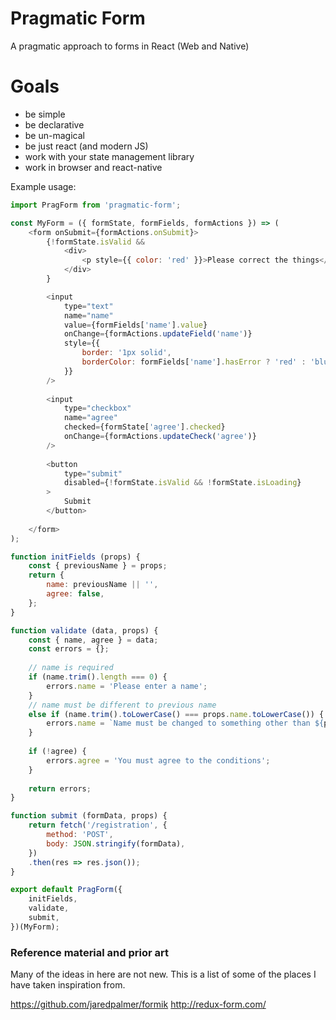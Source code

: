 # Pragmatic Form
A pragmatic approach to forms in React (Web and Native)

# Goals
- be simple
- be declarative
- be un-magical
- be just react (and modern JS)
- work with your state management library
- work in browser and react-native

Example usage:

```js
import PragForm from 'pragmatic-form';

const MyForm = ({ formState, formFields, formActions }) => (
	<form onSubmit={formActions.onSubmit}>
		{!formState.isValid && 
			<div>
				<p style={{ color: 'red' }}>Please correct the things</p>
			</div>
		}

		<input
			type="text"
			name="name"
			value={formFields['name'].value}
			onChange={formActions.updateField('name')}
			style={{
				border: '1px solid',
				borderColor: formFields['name'].hasError ? 'red' : 'blue',
			}}
		/>
		
		<input
			type="checkbox"
			name="agree"
			checked={formState['agree'].checked}
			onChange={formActions.updateCheck('agree')}
		/>
	
		<button
			type="submit"
			disabled={!formState.isValid && !formState.isLoading}
		>
			Submit
		</button>
	
	</form>
);

function initFields (props) {
	const { previousName } = props;
	return {
		name: previousName || '',
		agree: false,
	};
}

function validate (data, props) {
	const { name, agree } = data;
	const errors = {};
	
	// name is required
	if (name.trim().length === 0) {
		errors.name = 'Please enter a name';
	}
	// name must be different to previous name
	else if (name.trim().toLowerCase() === props.name.toLowerCase()) {
		errors.name = `Name must be changed to something other than ${props.name}`;
	}
	
	if (!agree) {
		errors.agree = 'You must agree to the conditions';
	}
	
	return errors;
}

function submit (formData, props) {
	return fetch('/registration', {
		method: 'POST',
		body: JSON.stringify(formData),
	})
	.then(res => res.json());
}

export default PragForm({
	initFields,
	validate,
	submit,
})(MyForm);

```





### Reference material and prior art

Many of the ideas in here are not new. This is a list of some of the places I have taken inspiration from.

https://github.com/jaredpalmer/formik
http://redux-form.com/
